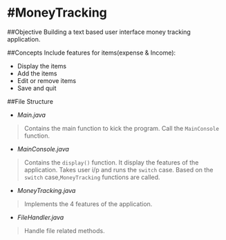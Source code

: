 #MoneyTracking
====================

##Objective
Building a text based user interface money tracking application. 

##Concepts
Include features for items(expense & Income):
+ Display the items
+ Add the items
+ Edit or remove items
+ Save and quit

##File Structure
+ *Main.java*
>Contains the main function to kick the program. 
>Call the `MainConsole` function. 

+ *MainConsole.java*
>Contains the `display()` function.
>It display the features of the application.
>Takes user i/p and runs the `switch` case.
>Based on the `switch` case,`MoneyTracking` functions are called.

+ *MoneyTracking.java*
>Implements the 4 features of the application.

+ *FileHandler.java*
>Handle file related methods.





